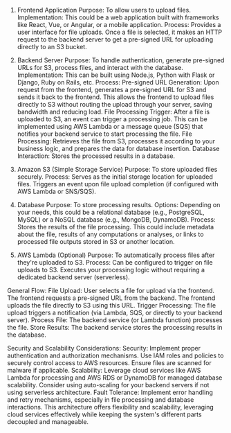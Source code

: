 1. Frontend Application
Purpose: To allow users to upload files.
Implementation: This could be a web application built with frameworks like React, Vue, or Angular, or a mobile application.
Process:
Provides a user interface for file uploads.
Once a file is selected, it makes an HTTP request to the backend server to get a pre-signed URL for uploading directly to an S3 bucket.

2. Backend Server
Purpose: To handle authentication, generate pre-signed URLs for S3, process files, and interact with the database.
Implementation: This can be built using Node.js, Python with Flask or Django, Ruby on Rails, etc.
Process:
Pre-signed URL Generation: Upon request from the frontend, generates a pre-signed URL for S3 and sends it back to the frontend. This allows the frontend to upload files directly to S3 without routing the upload through your server, saving bandwidth and reducing load.
File Processing Trigger: After a file is uploaded to S3, an event can trigger a processing job. This can be implemented using AWS Lambda or a message queue (SQS) that notifies your backend service to start processing the file.
File Processing: Retrieves the file from S3, processes it according to your business logic, and prepares the data for database insertion.
Database Interaction: Stores the processed results in a database.
3. Amazon S3 (Simple Storage Service)
Purpose: To store uploaded files securely.
Process:
Serves as the initial storage location for uploaded files.
Triggers an event upon file upload completion (if configured with AWS Lambda or SNS/SQS).
4. Database
Purpose: To store processing results.
Options: Depending on your needs, this could be a relational database (e.g., PostgreSQL, MySQL) or a NoSQL database (e.g., MongoDB, DynamoDB).
Process:
Stores the results of the file processing. This could include metadata about the file, results of any computations or analyses, or links to processed file outputs stored in S3 or another location.
5. AWS Lambda (Optional)
Purpose: To automatically process files after they're uploaded to S3.
Process:
Can be configured to trigger on file uploads to S3.
Executes your processing logic without requiring a dedicated backend server (serverless).

General Flow:
File Upload: User selects a file for upload via the frontend. The frontend requests a pre-signed URL from the backend. The frontend uploads the file directly to S3 using this URL.
Trigger Processing: The file upload triggers a notification (via Lambda, SQS, or directly to your backend server).
Process File: The backend service (or Lambda function) processes the file.
Store Results: The backend service stores the processing results in the database.

Security and Scalability Considerations:
Security: Implement proper authentication and authorization mechanisms. Use IAM roles and policies to securely control access to AWS resources. Ensure files are scanned for malware if applicable.
Scalability: Leverage cloud services like AWS Lambda for processing and AWS RDS or DynamoDB for managed database scalability. Consider using auto-scaling for your backend servers if not using serverless architecture.
Fault Tolerance: Implement error handling and retry mechanisms, especially in file processing and database interactions.
This architecture offers flexibility and scalability, leveraging cloud services effectively while keeping the system's different parts decoupled and manageable.